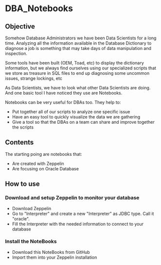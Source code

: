 # DBA_Notebooks
## Objective
Somehow Database Administrators we have been Data Scientists for a long time. Analyzing all the information available in the Database Dictionary to diagnose a job is something that may take days of data manipulation and inspection.

Some tools have been built (OEM, Toad, etc) to display the dictionary information, but we always find ourselves using our specialized scripts that we store as treasure in SQL files to end up diagnosing some uncommon issues, strange lockings, etc

As Data Scientists, we have to look what other Data Scientists are doing. And one basic tool I have noticed they use are Notebooks.

Notebooks can be very useful for DBAs too. They help to:
* Put together all of our scripts to analyze one specific issue
* Have an easy tool to quickly visualize the data we are gathering
* Give a tool so that the DBAs on a team can share and improve together the scripts

## Contents
The starting poing are notebooks that:
* Are created with Zeppelin
* Are focusing on Oracle Database

## How to use
### Download and setup Zeppelin to monitor your database
* Download Zeppelin
* Go to "Interpreter" and create a new "Interpreter" as JDBC type. Call it "oracle".
* Fill the Interpreter with the needed information to connect to your database
### Install the NoteBooks
* Download this NoteBooks from GitHub
* Import them into your Zeppelin installation
